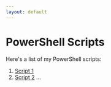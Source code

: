 ```yaml
---
layout: default
---
```


# PowerShell Scripts

Here's a list of my PowerShell scripts:

1. [Script 1](/powershell_scripts/script1)
2. [Script 2](/powershell_scripts/script2)
...
